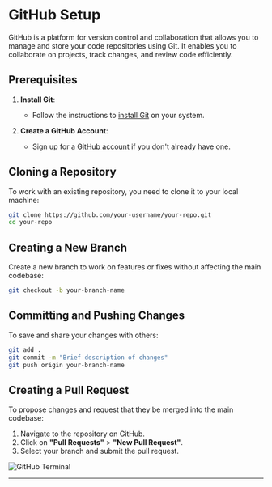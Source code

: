 # GitHub Setup

GitHub is a platform for version control and collaboration that allows you to
manage and store your code repositories using Git.
It enables you to collaborate on projects,
track changes, and review code efficiently.

## Prerequisites

1. **Install Git**:
   - Follow the instructions to
   [install Git](https://git-scm.com/book/en/v2/Getting-Started-Installing-Git) on your system.
   
2. **Create a GitHub Account**:
   - Sign up for a [GitHub account](https://github.com/) if you don't already have one.

## Cloning a Repository

To work with an existing repository, you need to clone it to your local machine:

```bash
git clone https://github.com/your-username/your-repo.git
cd your-repo
```

## Creating a New Branch

Create a new branch to work on features or fixes without affecting the main codebase:

```bash
git checkout -b your-branch-name
```

## Committing and Pushing Changes

To save and share your changes with others:

```bash
git add .
git commit -m "Brief description of changes"
git push origin your-branch-name
```

## Creating a Pull Request

To propose changes and request that they be merged into the main codebase:

1. Navigate to the repository on GitHub.
2. Click on **"Pull Requests"** > **"New Pull Request"**.
3. Select your branch and submit the pull request.

![GitHub Terminal](https://github.com/user-attachments/assets/0004644f-a722-4c39-89dd-34c62a622b05)

---

